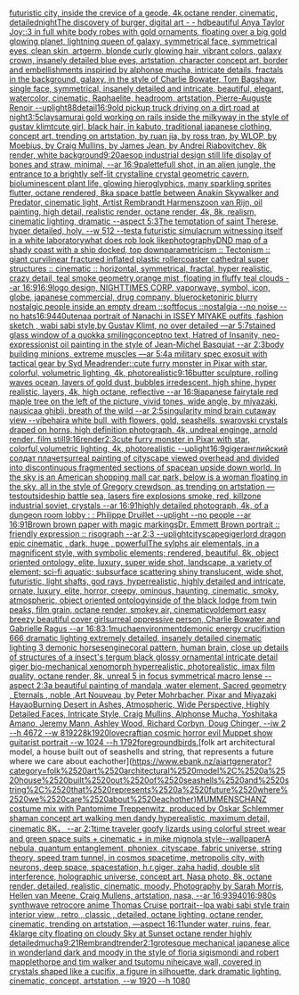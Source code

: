 [futuristic city, inside the crevice of a geode, 4k,octane render, cinematic, detailed](https://www.ebank.nz/aiartgenerator?category=futuristic%2520city%2C%2520inside%2520the%2520crevice%2520of%2520a%2520geode%2C%25204k%2Coctane%2520render%2C%2520cinematic%2C%2520detailed)[night](https://www.ebank.nz/aiartgenerator?category=night)[The discovery of burger, digital art - - hd](https://www.ebank.nz/aiartgenerator?category=The%2520discovery%2520of%2520burger%2C%2520digital%2520art%2520-%2520-%2520hd)[beautiful Anya Taylor Joy::3 in full white body robes with gold ornaments, floating over a big gold glowing planet, lightning queen of galaxy, symmetrical face, symmetrical eyes, clean skin, artgerm, blonde curly glowing hair, vibrant colors, galaxy crown, insanely detailed blue eyes, artstation, character concept art, border and embellishments inspiried by alphonse mucha, intricate details, fractals in the background, galaxy, in the style of Charlie Bowater, Tom Bagshaw, single face, symmetrical, insanely detailed and intricate, beautiful, elegant, watercolor, cinematic, Raphaelite, headroom, artstation, Pierre-Auguste Renoir --uplight](https://www.ebank.nz/aiartgenerator?category=beautiful%2520Anya%2520Taylor%2520Joy%3A%3A3%2520in%2520full%2520white%2520body%2520robes%2520with%2520gold%2520ornaments%2C%2520floating%2520over%2520a%2520big%2520gold%2520glowing%2520planet%2C%2520lightning%2520queen%2520of%2520galaxy%2C%2520symmetrical%2520face%2C%2520symmetrical%2520eyes%2C%2520clean%2520skin%2C%2520artgerm%2C%2520blonde%2520curly%2520glowing%2520hair%2C%2520vibrant%2520colors%2C%2520galaxy%2520crown%2C%2520insanely%2520detailed%2520blue%2520eyes%2C%2520artstation%2C%2520character%2520concept%2520art%2C%2520border%2520and%2520embellishments%2520inspiried%2520by%2520alphonse%2520mucha%2C%2520intricate%2520details%2C%2520fractals%2520in%2520the%2520background%2C%2520galaxy%2C%2520in%2520the%2520style%2520of%2520Charlie%2520Bowater%2C%2520Tom%2520Bagshaw%2C%2520single%2520face%2C%2520symmetrical%2C%2520insanely%2520detailed%2520and%2520intricate%2C%2520beautiful%2C%2520elegant%2C%2520watercolor%2C%2520cinematic%2C%2520Raphaelite%2C%2520headroom%2C%2520artstation%2C%2520Pierre-Auguste%2520Renoir%2520--uplight)[88](https://www.ebank.nz/aiartgenerator?category=88)[detail](https://www.ebank.nz/aiartgenerator?category=detail)[16:9](https://www.ebank.nz/aiartgenerator?category=16%3A9)[old pickup truck driving on a dirt road at night](https://www.ebank.nz/aiartgenerator?category=old%2520pickup%2520truck%2520driving%2520on%2520a%2520dirt%2520road%2520at%2520night)[3:5](https://www.ebank.nz/aiartgenerator?category=3%3A5)[clay](https://www.ebank.nz/aiartgenerator?category=clay)[samurai gold working on rails inside the milkyway in the style of gustav klimt](https://www.ebank.nz/aiartgenerator?category=samurai%2520gold%2520working%2520on%2520rails%2520inside%2520the%2520milkyway%2520in%2520the%2520style%2520of%2520gustav%2520klimt)[cute girl, black hair, in kabuto, traditional japanese clothing, concept art, trending on artstation, by ruan jia, by ross tran, by WLOP, by Moebius, by Craig Mullins, by James Jean, by Andrei Riabovitchev, 8k render, white background](https://www.ebank.nz/aiartgenerator?category=cute%2520girl%2C%2520black%2520hair%2C%2520in%2520kabuto%2C%2520traditional%2520japanese%2520clothing%2C%2520concept%2520art%2C%2520trending%2520on%2520artstation%2C%2520by%2520ruan%2520jia%2C%2520by%2520ross%2520tran%2C%2520by%2520WLOP%2C%2520by%2520Moebius%2C%2520by%2520Craig%2520Mullins%2C%2520by%2520James%2520Jean%2C%2520by%2520Andrei%2520Riabovitchev%2C%25208k%2520render%2C%2520white%2520background)[9:20](https://www.ebank.nz/aiartgenerator?category=9%3A20)[aesop industrial design still life display of bones and straw, minimal, --ar 16:9](https://www.ebank.nz/aiartgenerator?category=aesop%2520industrial%2520design%2520still%2520life%2520display%2520of%2520bones%2520and%2520straw%2C%2520minimal%2C%2520--ar%252016%3A9)[palette](https://www.ebank.nz/aiartgenerator?category=palette)[full shot, in an alien jungle, the entrance to a brightly self-lit crystalline crystal geometric cavern, bioluminescent plant life, glowing hieroglyphics, many sparkling sprites flutter, octane rendered, 8k](https://www.ebank.nz/aiartgenerator?category=full%2520shot%2C%2520in%2520an%2520alien%2520jungle%2C%2520the%2520entrance%2520to%2520a%2520brightly%2520self-lit%2520crystalline%2520crystal%2520geometric%2520cavern%2C%2520bioluminescent%2520plant%2520life%2C%2520glowing%2520hieroglyphics%2C%2520many%2520sparkling%2520sprites%2520flutter%2C%2520octane%2520rendered%2C%25208k)[a space battle between Anakin Skywalker and Predator, cinematic light, Artist Rembrandt Harmenszoon van Rijn, oil painting, high detail, realistic render, octane render, 4k, 8k, realism, cinematic lighting, dramatic --aspect 5:3](https://www.ebank.nz/aiartgenerator?category=a%2520space%2520battle%2520between%2520Anakin%2520Skywalker%2520and%2520Predator%2C%2520cinematic%2520light%2C%2520Artist%2520Rembrandt%2520Harmenszoon%2520van%2520Rijn%2C%2520oil%2520painting%2C%2520high%2520detail%2C%2520realistic%2520render%2C%2520octane%2520render%2C%25204k%2C%25208k%2C%2520realism%2C%2520cinematic%2520lighting%2C%2520dramatic%2520--aspect%25205%3A3)[The temptation of saint Therese, hyper detailed, holy, --w 512 --test](https://www.ebank.nz/aiartgenerator?category=The%2520temptation%2520of%2520saint%2520Therese%2C%2520hyper%2520detailed%2C%2520holy%2C%2520--w%2520512%2520--test)[a futuristic simulacrum witnessing itself in a white laboratory](https://www.ebank.nz/aiartgenerator?category=a%2520futuristic%2520simulacrum%2520witnessing%2520itself%2520in%2520a%2520white%2520laboratory)[what does rob look like](https://www.ebank.nz/aiartgenerator?category=what%2520does%2520rob%2520look%2520like)[photography](https://www.ebank.nz/aiartgenerator?category=photography)[DND map of a shady coast with a ship docked, top down](https://www.ebank.nz/aiartgenerator?category=DND%2520map%2520of%2520a%2520shady%2520coast%2520with%2520a%2520ship%2520docked%2C%2520top%2520down)[parametricism :: Tectonism :: giant curvilinear fractured inflated plastic rollercoaster cathedral super structures :: cinematic :: horizontal, symmetrical, fractal, hyper realistic, crazy detail, teal smoke geometry,orange mist ,floating in fluffy teal clouds --ar 16:9](https://www.ebank.nz/aiartgenerator?category=parametricism%2520%3A%3A%2520Tectonism%2520%3A%3A%2520giant%2520curvilinear%2520fractured%2520inflated%2520plastic%2520rollercoaster%2520cathedral%2520super%2520structures%2520%3A%3A%2520cinematic%2520%3A%3A%2520horizontal%2C%2520symmetrical%2C%2520fractal%2C%2520hyper%2520realistic%2C%2520crazy%2520detail%2C%2520teal%2520smoke%2520geometry%2Corange%2520mist%2520%2Cfloating%2520in%2520fluffy%2520teal%2520clouds%2520--ar%252016%3A9)[16:9](https://www.ebank.nz/aiartgenerator?category=16%3A9)[logo design, NIGHTTIMES CORP, vaporwave, symbol, icon, globe, japanese commercial, drug company, blue](https://www.ebank.nz/aiartgenerator?category=logo%2520design%2C%2520NIGHTTIMES%2520CORP%2C%2520vaporwave%2C%2520symbol%2C%2520icon%2C%2520globe%2C%2520japanese%2520commercial%2C%2520drug%2520company%2C%2520blue)[rocket](https://www.ebank.nz/aiartgenerator?category=rocket)[oniric blurry nostalgic people inside an empty dream ::softfocus ::nostalgia --no noise --no hats](https://www.ebank.nz/aiartgenerator?category=oniric%2520blurry%2520nostalgic%2520people%2520inside%2520an%2520empty%2520dream%2520%3A%3Asoftfocus%2520%3A%3Anostalgia%2520--no%2520noise%2520--no%2520hats)[16:9](https://www.ebank.nz/aiartgenerator?category=16%3A9)[440](https://www.ebank.nz/aiartgenerator?category=440)[utena](https://www.ebank.nz/aiartgenerator?category=utena)[a portrait of Nanachi  in ISSEY MIYAKE  outfits  ,fashion sketch  , wabi sabi style,by Gustav Klimt, no over detailed —ar 5:7](https://www.ebank.nz/aiartgenerator?category=a%2520portrait%2520of%2520Nanachi%2520%2520in%2520ISSEY%2520MIYAKE%2520%2520outfits%2520%2520%2Cfashion%2520sketch%2520%2520%2C%2520wabi%2520sabi%2520style%2Cby%2520Gustav%2520Klimt%2C%2520no%2520over%2520detailed%2520%E2%80%94ar%25205%3A7)[stained glass window of a quokka smiling](https://www.ebank.nz/aiartgenerator?category=stained%2520glass%2520window%2520of%2520a%2520quokka%2520smiling)[concept](https://www.ebank.nz/aiartgenerator?category=concept)[no text, Hatred of Insanity, neo-expressionist oil painting in the style of Jean-Michel Basquiat --ar 2:3](https://www.ebank.nz/aiartgenerator?category=no%2520text%2C%2520Hatred%2520of%2520Insanity%2C%2520neo-expressionist%2520oil%2520painting%2520in%2520the%2520style%2520of%2520Jean-Michel%2520Basquiat%2520--ar%25202%3A3)[body building minions, extreme muscles —ar 5:4](https://www.ebank.nz/aiartgenerator?category=body%2520building%2520minions%2C%2520extreme%2520muscles%2520%E2%80%94ar%25205%3A4)[a military spec exosuit with tactical gear by Syd Mead](https://www.ebank.nz/aiartgenerator?category=a%2520military%2520spec%2520exosuit%2520with%2520tactical%2520gear%2520by%2520Syd%2520Mead)[render::](https://www.ebank.nz/aiartgenerator?category=render%3A%3A)[cute furry monster in Pixar with star, colorful, volumetric lighting, 4k, photorealistic](https://www.ebank.nz/aiartgenerator?category=cute%2520furry%2520monster%2520in%2520Pixar%2520with%2520star%2C%2520colorful%2C%2520volumetric%2520lighting%2C%25204k%2C%2520photorealistic)[9:16](https://www.ebank.nz/aiartgenerator?category=9%3A16)[butter sculpture, rolling waves ocean, layers of gold dust, bubbles irredescent. high shine, hyper realistic, layers, 4k, high octane, reflective --ar 16:9](https://www.ebank.nz/aiartgenerator?category=butter%2520sculpture%2C%2520rolling%2520waves%2520ocean%2C%2520layers%2520of%2520gold%2520dust%2C%2520bubbles%2520irredescent.%2520high%2520shine%2C%2520hyper%2520realistic%2C%2520layers%2C%25204k%2C%2520high%2520octane%2C%2520reflective%2520--ar%252016%3A9)[japanese fairytale red maple tree on the left of the picture, vivid tones, wide angle, by miyazaki, nausicaa ghibli, breath of the wild --ar 2:5](https://www.ebank.nz/aiartgenerator?category=japanese%2520fairytale%2520red%2520maple%2520tree%2520on%2520the%2520left%2520of%2520the%2520picture%2C%2520vivid%2520tones%2C%2520wide%2520angle%2C%2520by%2520miyazaki%2C%2520nausicaa%2520ghibli%2C%2520breath%2520of%2520the%2520wild%2520--ar%25202%3A5)[singularity mind brain cutaway view --vibe](https://www.ebank.nz/aiartgenerator?category=singularity%2520mind%2520brain%2520cutaway%2520view%2520--vibe)[hair](https://www.ebank.nz/aiartgenerator?category=hair)[a white bull, with flowers, gold, seashells, swarovski crystals draped on horns, high definition photograph, 4k, undreal enginge, arnold render, film still](https://www.ebank.nz/aiartgenerator?category=a%2520white%2520bull%2C%2520with%2520flowers%2C%2520gold%2C%2520seashells%2C%2520swarovski%2520crystals%2520draped%2520on%2520horns%2C%2520high%2520definition%2520photograph%2C%25204k%2C%2520undreal%2520enginge%2C%2520arnold%2520render%2C%2520film%2520still)[9:16](https://www.ebank.nz/aiartgenerator?category=9%3A16)[render](https://www.ebank.nz/aiartgenerator?category=render)[2:3](https://www.ebank.nz/aiartgenerator?category=2%3A3)[cute furry monster in Pixar with star, colorful,volumetric lighting, 4k, photorealistic --uplight](https://www.ebank.nz/aiartgenerator?category=cute%2520furry%2520monster%2520in%2520Pixar%2520with%2520star%2C%2520colorful%2Cvolumetric%2520lighting%2C%25204k%2C%2520photorealistic%2520--uplight)[16:9](https://www.ebank.nz/aiartgenerator?category=16%3A9)[giger](https://www.ebank.nz/aiartgenerator?category=giger)[английский солдат плачет](https://www.ebank.nz/aiartgenerator?category=%D0%B0%D0%BD%D0%B3%D0%BB%D0%B8%D0%B9%D1%81%D0%BA%D0%B8%D0%B9%2520%D1%81%D0%BE%D0%BB%D0%B4%D0%B0%D1%82%2520%D0%BF%D0%BB%D0%B0%D1%87%D0%B5%D1%82)[surreal painting of cityscape viewed overhead and divided into discontinuous fragmented sections of space](https://www.ebank.nz/aiartgenerator?category=surreal%2520painting%2520of%2520cityscape%2520viewed%2520overhead%2520and%2520divided%2520into%2520discontinuous%2520fragmented%2520sections%2520of%2520space)[an upside down world. In the sky is an American shopping mall car park, below is a woman floating in the sky, all in the style of Gregory crewdson, as trending on artstation —test](https://www.ebank.nz/aiartgenerator?category=an%2520upside%2520down%2520world.%2520In%2520the%2520sky%2520is%2520an%2520American%2520shopping%2520mall%2520car%2520park%2C%2520below%2520is%2520a%2520woman%2520floating%2520in%2520the%2520sky%2C%2520all%2520in%2520the%2520style%2520of%2520Gregory%2520crewdson%2C%2520as%2520trending%2520on%2520artstation%2520%E2%80%94test)[outside](https://www.ebank.nz/aiartgenerator?category=outside)[ship battle sea, lasers fire explosions smoke, red, killzone industrial soviet, crystals --ar 16:9](https://www.ebank.nz/aiartgenerator?category=ship%2520battle%2520sea%2C%2520lasers%2520fire%2520explosions%2520smoke%2C%2520red%2C%2520killzone%2520industrial%2520soviet%2C%2520crystals%2520--ar%252016%3A9)[1](https://www.ebank.nz/aiartgenerator?category=1)[highly detailed photograph, 4k, of a dungeon room lobby : : Philippe Druillet --uplight --no people --ar 16:9](https://www.ebank.nz/aiartgenerator?category=highly%2520detailed%2520photograph%2C%25204k%2C%2520of%2520a%2520dungeon%2520room%2520lobby%2520%3A%2520%3A%2520Philippe%2520Druillet%2520--uplight%2520--no%2520people%2520--ar%252016%3A9)[1](https://www.ebank.nz/aiartgenerator?category=1)[Brown brown paper with magic markings](https://www.ebank.nz/aiartgenerator?category=Brown%2520brown%2520paper%2520with%2520magic%2520markings)[Dr. Emmett Brown portrait :: friendly expression :: risograph --ar 2:3 --uplight](https://www.ebank.nz/aiartgenerator?category=Dr.%2520Emmett%2520Brown%2520portrait%2520%3A%3A%2520friendly%2520expression%2520%3A%3A%2520risograph%2520--ar%25202%3A3%2520--uplight)[cityscape](https://www.ebank.nz/aiartgenerator?category=cityscape)[giger](https://www.ebank.nz/aiartgenerator?category=giger)[lord dragon epic cinematic , dark, huge , powerful](https://www.ebank.nz/aiartgenerator?category=lord%2520dragon%2520epic%2520cinematic%2520%2C%2520dark%2C%2520huge%2520%2C%2520powerful)[The sylphs air elementals, in a magnificent style, with symbolic elements; rendered, beautiful, 8k, object oriented ontology, elite, luxury, super wide shot, landscape, a variety of element;  sci-fi aquatic; subsurface scattering shiny translucent, wide shot, futuristic, light shafts, god rays, hyperrealistic, highly detailed and intricate, ornate, luxury, elite, horror, creepy, ominous, haunting, cinematic, smoky, atmospheric, object oriented ontology](https://www.ebank.nz/aiartgenerator?category=The%2520sylphs%2520air%2520elementals%2C%2520in%2520a%2520magnificent%2520style%2C%2520with%2520symbolic%2520elements%3B%2520rendered%2C%2520beautiful%2C%25208k%2C%2520object%2520oriented%2520ontology%2C%2520elite%2C%2520luxury%2C%2520super%2520wide%2520shot%2C%2520landscape%2C%2520a%2520variety%2520of%2520element%3B%2520%2520sci-fi%2520aquatic%3B%2520subsurface%2520scattering%2520shiny%2520translucent%2C%2520wide%2520shot%2C%2520futuristic%2C%2520light%2520shafts%2C%2520god%2520rays%2C%2520hyperrealistic%2C%2520highly%2520detailed%2520and%2520intricate%2C%2520ornate%2C%2520luxury%2C%2520elite%2C%2520horror%2C%2520creepy%2C%2520ominous%2C%2520haunting%2C%2520cinematic%2C%2520smoky%2C%2520atmospheric%2C%2520object%2520oriented%2520ontology)[inside of the black lodge from twin peaks, film grain, octane render, smokey air, cinematic](https://www.ebank.nz/aiartgenerator?category=inside%2520of%2520the%2520black%2520lodge%2520from%2520twin%2520peaks%2C%2520film%2520grain%2C%2520octane%2520render%2C%2520smokey%2520air%2C%2520cinematic)[voldemort easy breezy beautiful cover girl](https://www.ebank.nz/aiartgenerator?category=voldemort%2520easy%2520breezy%2520beautiful%2520cover%2520girl)[surreal oppressive person, Charlie Bowater and Gabrielle Ragus --ar 16:8](https://www.ebank.nz/aiartgenerator?category=surreal%2520oppressive%2520person%2C%2520Charlie%2520Bowater%2520and%2520Gabrielle%2520Ragus%2520--ar%252016%3A8)[3:1](https://www.ebank.nz/aiartgenerator?category=3%3A1)[mucha](https://www.ebank.nz/aiartgenerator?category=mucha)[environment](https://www.ebank.nz/aiartgenerator?category=environment)[demonic energy crucifixtion  666 dramatic lighting   extremely detailed, insanely  detailed cinematic lighting 3 demonic horses](https://www.ebank.nz/aiartgenerator?category=demonic%2520energy%2520crucifixtion%2520%2520666%2520dramatic%2520lighting%2520%2520%2520extremely%2520detailed%2C%2520insanely%2520%2520detailed%2520cinematic%2520lighting%25203%2520demonic%2520horses)[engine](https://www.ebank.nz/aiartgenerator?category=engine)[coral pattern, human brain, close up details of structures of a insect's tergum black glossy ornamental intricate detail giger bio-mechanical xenomorph hyperrealistic, photorealistic, imax film quality, octane render, 8k, unreal 5 in focus symmetrical macro lense --aspect 2:3](https://www.ebank.nz/aiartgenerator?category=coral%2520pattern%2C%2520human%2520brain%2C%2520close%2520up%2520details%2520of%2520structures%2520of%2520a%2520insect%27s%2520tergum%2520black%2520glossy%2520ornamental%2520intricate%2520detail%2520giger%2520bio-mechanical%2520xenomorph%2520hyperrealistic%2C%2520photorealistic%2C%2520imax%2520film%2520quality%2C%2520octane%2520render%2C%25208k%2C%2520unreal%25205%2520in%2520focus%2520symmetrical%2520macro%2520lense%2520--aspect%25202%3A3)[a beautiful painting of mandala ,water element, Sacred geometry , Eternals , noble ,Art Nouveau ,by Peter Mohrbacher, Pixar and Miyazaki Hayao](https://www.ebank.nz/aiartgenerator?category=a%2520beautiful%2520painting%2520of%2520mandala%2520%2Cwater%2520element%2C%2520Sacred%2520geometry%2520%2C%2520Eternals%2520%2C%2520noble%2520%2CArt%2520Nouveau%2520%2Cby%2520Peter%2520Mohrbacher%2C%2520Pixar%2520and%2520Miyazaki%2520Hayao)[Burning Desert in Ashes, Atmospheric, Wide Perspective, Highly Detailed Faces, Intricate Style, Craig Mullins, Alphonse Mucha, Yoshitaka Amano, Jeremy Mann, Ashley Wood, Richard Corbyn, Doug Chinger, --iw 2 --h 4672 --w 8192](https://www.ebank.nz/aiartgenerator?category=Burning%2520Desert%2520in%2520Ashes%2C%2520Atmospheric%2C%2520Wide%2520Perspective%2C%2520Highly%2520Detailed%2520Faces%2C%2520Intricate%2520Style%2C%2520Craig%2520Mullins%2C%2520Alphonse%2520Mucha%2C%2520Yoshitaka%2520Amano%2C%2520Jeremy%2520Mann%2C%2520Ashley%2520Wood%2C%2520Richard%2520Corbyn%2C%2520Doug%2520Chinger%2C%2520--iw%25202%2520--h%25204672%2520--w%25208192)[2](https://www.ebank.nz/aiartgenerator?category=2)[8k](https://www.ebank.nz/aiartgenerator?category=8k)[1920](https://www.ebank.nz/aiartgenerator?category=1920)[lovecraftian cosmic horror evil Muppet show guitarist portrait --w 1024 --h 1792](https://www.ebank.nz/aiartgenerator?category=lovecraftian%2520cosmic%2520horror%2520evil%2520Muppet%2520show%2520guitarist%2520portrait%2520--w%25201024%2520--h%25201792)[foreground](https://www.ebank.nz/aiartgenerator?category=foreground)[birds.](https://www.ebank.nz/aiartgenerator?category=birds.)[folk art architectural model, a house built out of seashells and string, that represents a future where we care about eachother](https://www.ebank.nz/aiartgenerator?category=folk%2520art%2520architectural%2520model%2C%2520a%2520house%2520built%2520out%2520of%2520seashells%2520and%2520string%2C%2520that%2520represents%2520a%2520future%2520where%2520we%2520care%2520about%2520eachother)[MUMMENSCHANZ  costume mix with Pantomime Treppenwitz, produced by Oskar Schlemmer shaman concept art walking men dandy hyperealistic, maximum detail, cinematic 8K， --ar 2:1](https://www.ebank.nz/aiartgenerator?category=MUMMENSCHANZ%2520%2520costume%2520mix%2520with%2520Pantomime%2520Treppenwitz%2C%2520produced%2520by%2520Oskar%2520Schlemmer%2520shaman%2520concept%2520art%2520walking%2520men%2520dandy%2520hyperealistic%2C%2520maximum%2520detail%2C%2520cinematic%25208K%EF%BC%8C%2520--ar%25202%3A1)[time traveler goofy lizards using colorful street wear and green space suits + cinematic + in mike mignola style](https://www.ebank.nz/aiartgenerator?category=time%2520traveler%2520goofy%2520lizards%2520using%2520colorful%2520street%2520wear%2520and%2520green%2520space%2520suits%2520%2B%2520cinematic%2520%2B%2520in%2520mike%2520mignola%2520style)[--wallpaper](https://www.ebank.nz/aiartgenerator?category=--wallpaper)[A nebula, quantum entanglement, phoniex, cityscape, fabric universe, string theory, speed tram tunnel, in cosmos spacetime, metropolis city, with neurons, deep space, spacestation, h.r.giger, zaha hadid, double slit interference, holographic universe, concept art, Nasa photo, 8k, octane render, detailed, realistic, cinematic, moody, Photography by Sarah Morris, Hellen van Meene, Craig Mullens, artstation, nasa, --ar 16:9](https://www.ebank.nz/aiartgenerator?category=A%2520nebula%2C%2520quantum%2520entanglement%2C%2520phoniex%2C%2520cityscape%2C%2520fabric%2520universe%2C%2520string%2520theory%2C%2520speed%2520tram%2520tunnel%2C%2520in%2520cosmos%2520spacetime%2C%2520metropolis%2520city%2C%2520with%2520neurons%2C%2520deep%2520space%2C%2520spacestation%2C%2520h.r.giger%2C%2520zaha%2520hadid%2C%2520double%2520slit%2520interference%2C%2520holographic%2520universe%2C%2520concept%2520art%2C%2520Nasa%2520photo%2C%25208k%2C%2520octane%2520render%2C%2520detailed%2C%2520realistic%2C%2520cinematic%2C%2520moody%2C%2520Photography%2520by%2520Sarah%2520Morris%2C%2520Hellen%2520van%2520Meene%2C%2520Craig%2520Mullens%2C%2520artstation%2C%2520nasa%2C%2520--ar%252016%3A9)[3940](https://www.ebank.nz/aiartgenerator?category=3940)[16:9](https://www.ebank.nz/aiartgenerator?category=16%3A9)[80s synthwave retrocore anime Thomas Cruise portrait](https://www.ebank.nz/aiartgenerator?category=80s%2520synthwave%2520retrocore%2520anime%2520Thomas%2520Cruise%2520portrait)[--lp](https://www.ebank.nz/aiartgenerator?category=--lp)[a wabi sabi style train interior view , retro , classic , detailed, octane lighting, octane render, cinematic, trending on artstation, —aspect 16:11](https://www.ebank.nz/aiartgenerator?category=a%2520wabi%2520sabi%2520style%2520train%2520interior%2520view%2520%2C%2520retro%2520%2C%2520classic%2520%2C%2520detailed%2C%2520octane%2520lighting%2C%2520octane%2520render%2C%2520cinematic%2C%2520trending%2520on%2520artstation%2C%2520%E2%80%94aspect%252016%3A11)[under water, ruins, fear, 4k](https://www.ebank.nz/aiartgenerator?category=under%2520water%2C%2520ruins%2C%2520fear%2C%25204k)[large city floating on cloudy Sky at Sunset octane render highly detailed](https://www.ebank.nz/aiartgenerator?category=large%2520city%2520floating%2520on%2520cloudy%2520Sky%2520at%2520Sunset%2520octane%2520render%2520highly%2520detailed)[mucha](https://www.ebank.nz/aiartgenerator?category=mucha)[9:21](https://www.ebank.nz/aiartgenerator?category=9%3A21)[Rembrandt](https://www.ebank.nz/aiartgenerator?category=Rembrandt)[render](https://www.ebank.nz/aiartgenerator?category=render)[2:1](https://www.ebank.nz/aiartgenerator?category=2%3A1)[grotesque mechanical japanese alice in wonderland dark and moody in the style of floria sigismondi and robert mapplethorpe and tim walker and tsutomu nihei](https://www.ebank.nz/aiartgenerator?category=grotesque%2520mechanical%2520japanese%2520alice%2520in%2520wonderland%2520dark%2520and%2520moody%2520in%2520the%2520style%2520of%2520floria%2520sigismondi%2520and%2520robert%2520mapplethorpe%2520and%2520tim%2520walker%2520and%2520tsutomu%2520nihei)[cave wall, covered in crystals shaped like a cucifix, a figure in silhouette, dark dramatic lighting, cinematic, concept, artstation, --w 1920 --h 1080](https://www.ebank.nz/aiartgenerator?category=cave%2520wall%2C%2520covered%2520in%2520crystals%2520shaped%2520like%2520a%2520cucifix%2C%2520a%2520figure%2520in%2520silhouette%2C%2520dark%2520dramatic%2520lighting%2C%2520cinematic%2C%2520concept%2C%2520artstation%2C%2520--w%25201920%2520--h%25201080)